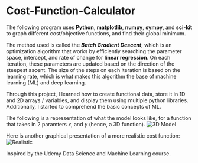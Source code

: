 # Cost-Function-Calculator
The following program uses **Python**, **matplotlib**, **numpy**, **sympy**, and **sci-kit** to graph different cost/objective functions, and find their global minimum.

The method used is called the **_Batch Gradient Descent_**, which is an optimization algorithm that works by efficiently searching the parameter space, intercept, and rate of change for **linear regression**. On each iteration, these parameters are updated based on the direction of the steepest ascent. The size of the steps on each iteration is based on the learning rate, which is what makes this algorithm the base of machine learning (ML) and deep learning. 

Through this project, I learned how to create functional data, store it in 1D and 2D arrays / variables, and display them using multiple python libraries. Additionally, I started to comprehend the basic concepts of ML. 

The following is a representation of what the model looks like, for a function that takes in 2 paramters *x*, and *y* (hence, a 3D function).
![3D Model](https://user-images.githubusercontent.com/31941027/108304719-9bdd8e00-7176-11eb-9a70-b12b001830fa.PNG)

Here is another graphical presentation of a more realistic cost function:
![Realistic](https://user-images.githubusercontent.com/31941027/108305895-01cb1500-7179-11eb-9577-425eb9b13a4b.PNG)

Inspired by the Udemy Data Science and Machine Learning course. 
